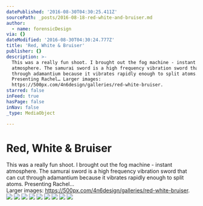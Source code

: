 ```yaml
---
datePublished: '2016-08-30T04:30:25.411Z'
sourcePath: _posts/2016-08-18-red-white-and-bruiser.md
author:
  - name: forensicDesign
via: {}
dateModified: '2016-08-30T04:30:24.777Z'
title: 'Red, White & Bruiser'
publisher: {}
description: >-
  This was a really fun shoot. I brought out the fog machine - instant
  atmosphere. The samurai sword is a high frequency vibration sword that can cut
  through adamantium because it vibrates rapidly enough to split atoms.
  Presenting Rachel… Larger images:
  https://500px.com/4n6design/galleries/red-white-bruiser.
starred: false
inFeed: true
hasPage: false
inNav: false
_type: MediaObject

---
```

# Red, White & Bruiser

This was a really fun shoot. I brought out the fog machine - instant atmosphere. The samurai sword is a high frequency vibration sword that can cut through adamantium because it vibrates rapidly enough to split atoms. Presenting Rachel...  
Larger images: https://500px.com/4n6design/galleries/red-white-bruiser.
![](https://the-grid-user-content.s3-us-west-2.amazonaws.com/c25fa765-1ee8-4e00-8564-1f40e2a404bb.jpg)
![](https://the-grid-user-content.s3-us-west-2.amazonaws.com/f0f2d47a-6d4f-48b7-9bab-a0c1fb46573b.jpg)
![](https://the-grid-user-content.s3-us-west-2.amazonaws.com/996fba2f-9daf-431a-8c00-fb88d1334772.jpg)
![](https://the-grid-user-content.s3-us-west-2.amazonaws.com/0c3c5022-c791-45f0-ab4a-d58aaf90639f.jpg)
![](https://the-grid-user-content.s3-us-west-2.amazonaws.com/f033764d-5449-4087-9fd7-a1b94361117d.jpg)
![](https://the-grid-user-content.s3-us-west-2.amazonaws.com/90d168c3-9573-4ac5-9d32-f2df95f38e87.jpg)
![](https://the-grid-user-content.s3-us-west-2.amazonaws.com/bc46a19c-8a8e-47f4-b79e-44c8f7dbb0d7.jpg)
![](https://the-grid-user-content.s3-us-west-2.amazonaws.com/bd9b2f08-ceff-4205-8a9d-66922999f012.jpg)
![](https://the-grid-user-content.s3-us-west-2.amazonaws.com/f2b6e65c-62f8-4247-9ba0-d17d267b02ab.jpg)